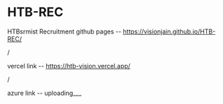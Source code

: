 # HTB-REC
HTBsrmist Recruitment
github pages -- https://visionjain.github.io/HTB-REC/

/

vercel link -- https://htb-vision.vercel.app/

/

azure link -- uploading___
